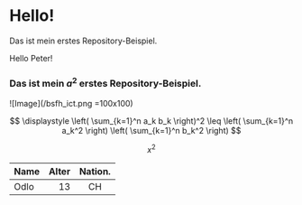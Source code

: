 # Hello!<br>
Das ist mein erstes Repository-Beispiel.

Hello Peter!
### Das ist mein $a^2$ erstes Repository-Beispiel.

![Image](/bsfh_ict.png =100x100)

$$
\displaystyle
\left( \sum_{k=1}^n a_k b_k \right)^2
\leq
\left( \sum_{k=1}^n a_k^2 \right)
\left( \sum_{k=1}^n b_k^2 \right)
$$

$$
x^2
$$

| Name | Alter | Nation. |
| :--- | ----: | :---:|
| Odlo | 13 | CH |
